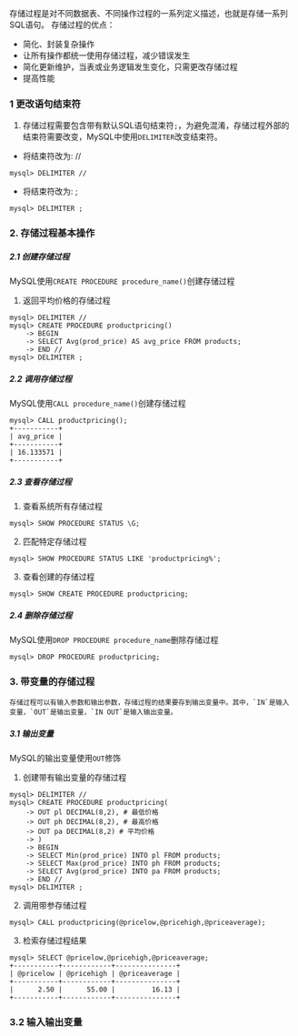 存储过程是对不同数据表、不同操作过程的一系列定义描述，也就是存储一系列SQL语句。
存储过程的优点：
- 简化、封装复杂操作
- 让所有操作都统一使用存储过程，减少错误发生
- 简化更新维护，当表或业务逻辑发生变化，只需更改存储过程
- 提高性能

### 1 更改语句结束符
1. 存储过程需要包含带有默认SQL语句结束符`;`，为避免混淆，存储过程外部的结束符需要改变，MySQL中使用`DELIMITER`改变结束符。
- 将结束符改为: //
```mysql
mysql> DELIMITER //
```
- 将结束符改为: ;
```mysql
mysql> DELIMITER ;
```


### 2. 存储过程基本操作
##### 2.1 创建存储过程
MySQL使用`CREATE PROCEDURE procedure_name()`创建存储过程
1. 返回平均价格的存储过程
```mysql
mysql> DELIMITER //
mysql> CREATE PROCEDURE productpricing()
    -> BEGIN
    -> SELECT Avg(prod_price) AS avg_price FROM products;
    -> END //
mysql> DELIMITER ;
```
##### 2.2 调用存储过程
MySQL使用`CALL procedure_name()`创建存储过程
```mysql
mysql> CALL productpricing();
+-----------+
| avg_price |
+-----------+
| 16.133571 |
+-----------+
```
##### 2.3 查看存储过程
1. 查看系统所有存储过程
```mysql
mysql> SHOW PROCEDURE STATUS \G;
```

2. 匹配特定存储过程
```mysql
mysql> SHOW PROCEDURE STATUS LIKE 'productpricing%';
```

3. 查看创建的存储过程
```mysql
mysql> SHOW CREATE PROCEDURE productpricing;
```

##### 2.4 删除存储过程
MySQL使用`DROP PROCEDURE procedure_name`删除存储过程
```mysql
mysql> DROP PROCEDURE productpricing;
```

### 3. 带变量的存储过程
	存储过程可以有输入参数和输出参数，存储过程的结果要存到输出变量中。其中，`IN`是输入变量，`OUT`是输出变量，`IN OUT`是输入输出变量。
##### 3.1 输出变量
MySQL的输出变量使用`OUT`修饰
1. 创建带有输出变量的存储过程
```mysql
mysql> DELIMITER //
mysql> CREATE PROCEDURE productpricing(
    -> OUT pl DECIMAL(8,2), # 最低价格
    -> OUT ph DECIMAL(8,2), # 最高价格
    -> OUT pa DECIMAL(8,2) # 平均价格
    -> )
    -> BEGIN
    -> SELECT Min(prod_price) INTO pl FROM products;
    -> SELECT Max(prod_price) INTO ph FROM products;
    -> SELECT Avg(prod_price) INTO pa FROM products;
    -> END //
mysql> DELIMITER ;
```

2. 调用带参存储过程
```mysql
mysql> CALL productpricing(@pricelow,@pricehigh,@priceaverage);
```

3. 检索存储过程结果
```mysql
mysql> SELECT @pricelow,@pricehigh,@priceaverage;
+-----------+------------+---------------+
| @pricelow | @pricehigh | @priceaverage |
+-----------+------------+---------------+
|      2.50 |      55.00 |         16.13 |
+-----------+------------+---------------+
```
### 3.2 输入输出变量